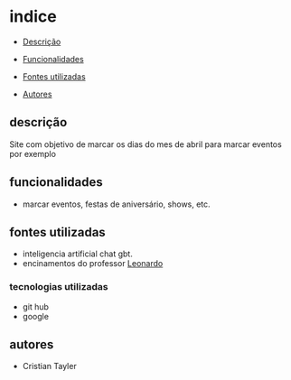 # indice

* [Descrição](#descri%C3%A7%C3%A3o)

* [Funcionalidades](#funcionalidades)

* [Fontes utilizadas ](#fontes-utilizadas)

* [Autores](#autores)

## descrição
Site com objetivo de marcar os dias do mes de abril para marcar eventos por exemplo
## funcionalidades
* marcar eventos, festas de aniversário, shows, etc.

## fontes utilizadas
* inteligencia artificial chat gbt.
* encinamentos do professor [Leonardo](https://github.com/leonardorochamarista)

### tecnologias utilizadas
 * git hub
 * google

## autores
* Cristian Tayler